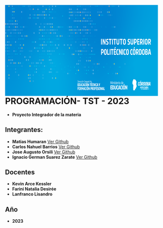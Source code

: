<img src="https://github.com/ISPC-TST-ELECTRONICA-MICROCONTROLADA/proyecto-1-grupo-01/blob/master/imagenes/logo2.png" align="left" height="300">

# PROGRAMACIÓN- TST - 2023
- **Proyecto Integrador de la materia**

## Integrantes:

- **Matias Humaran** [Ver Github](https://github.com/Malvatyan)
- **Carlos Nahuel Barrios** [Ver Github](https://github.com/nahuel276)
- **Jose Augusto Orsili** [Ver Github](https://github.com/joseorsili)
- **Ignacio German Suarez Zarate** [Ver Github](https://github.com/suarezignacio)

## Docentes

- **Kevin Arce Kessler**
- **Farini Natalia Desirée**
- **Lanfranco Lisandro**

## Año
- **2023**
